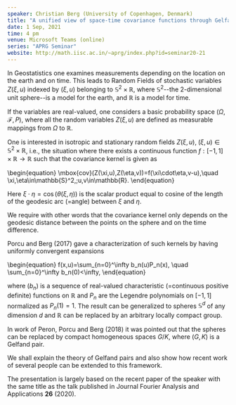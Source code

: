 ```yaml
---
speaker: Christian Berg (University of Copenhagen, Denmark)
title: "A unified view of space-time covariance functions through Gelfand Pairs"
date: 1 Sep, 2021
time: 4 pm
venue: Microsoft Teams (online)
series: "APRG Seminar"
website: http://math.iisc.ac.in/~aprg/index.php?id=seminar20-21
---
```


In Geostatistics one examines measurements depending on the location on the earth and on time.
This leads to Random Fields of stochastic variables $Z(\xi,u)$ indexed by $(\xi,u)$ belonging
to $\mathbb{S}^2\times \mathbb{R}$, where $\mathbb{S}^2$--the 2-dimensional unit sphere--is a
model for the earth, and $\mathbb{R}$ is a model for time.

If the variables are real-valued, one considers a basic probability space $(\Omega,\mathcal F,P)$,
where all the random variables $Z(\xi,u)$ are defined as measurable mappings from $\Omega$ to
$\mathbb{R}$.

One is interested in isotropic and stationary random fields $Z(\xi,u),\;(\xi,u)\in\mathbb{S}^2
\times\mathbb{R}$, i.e., the situation where there exists a continuous function $f:[-1,1] \times
\mathbb{R} \to \mathbb{R}$ such that the covariance kernel is given as

\begin{equation}
\mbox{cov}(Z(\xi,u),Z(\eta,v))=f(\xi\cdot\eta,v-u),\quad \xi,\eta\in\mathbb{S}^2,\;u,v\in\mathbb{R}.
\end{equation}

Here $\xi\cdot\eta=\cos(\theta(\xi,\eta))$ is the scalar product equal to cosine of the length of
the geodesic arc (=angle) between $\xi$ and $\eta$.

We require with other words that the covariance kernel only depends on the geodesic distance
between the points on the sphere and on the time difference.

Porcu and Berg (2017) gave a characterization of such kernels by having uniformly convergent
expansions

\begin{equation}
f(x,u)=\sum_{n=0}^\infty b_n(u)P_n(x), \quad \sum_{n=0}^\infty b_n(0)<\infty,
\end{equation}

where $(b_n)$ is  a sequence of real-valued characteristic (=continuous positive definite) functions
on $\mathbb{R}$ and $P_n$  are the Legendre polynomials on $[-1,1]$ normalized as $P_n(1)=1$. The
result can be generalized to spheres $\mathbb{S}^d$ of any dimension $d$ and $\mathbb{R}$ can be
replaced by an arbitrary locally compact group. 

In work of Peron, Porcu and Berg (2018) it was pointed out that the spheres can be replaced by
compact homogeneous spaces $G/K$, where $(G,K)$ is a Gelfand pair.

We shall explain the theory of Gelfand pairs and also show how recent work of several people can be
extended to this framework. 

The presentation is largely based on the recent paper of the speaker with the same title as the talk
published in Journal Fourier Analysis and Applications __26__ (2020). 

